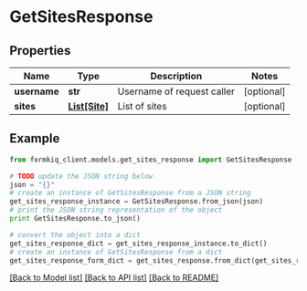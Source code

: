 # GetSitesResponse


## Properties

Name | Type | Description | Notes
------------ | ------------- | ------------- | -------------
**username** | **str** | Username of request caller | [optional] 
**sites** | [**List[Site]**](Site.md) | List of sites | [optional] 

## Example

```python
from formkiq_client.models.get_sites_response import GetSitesResponse

# TODO update the JSON string below
json = "{}"
# create an instance of GetSitesResponse from a JSON string
get_sites_response_instance = GetSitesResponse.from_json(json)
# print the JSON string representation of the object
print GetSitesResponse.to_json()

# convert the object into a dict
get_sites_response_dict = get_sites_response_instance.to_dict()
# create an instance of GetSitesResponse from a dict
get_sites_response_form_dict = get_sites_response.from_dict(get_sites_response_dict)
```
[[Back to Model list]](../README.md#documentation-for-models) [[Back to API list]](../README.md#documentation-for-api-endpoints) [[Back to README]](../README.md)


